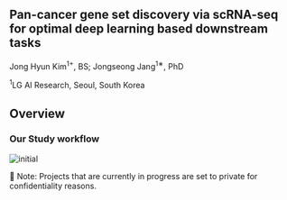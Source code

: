 ## Pan-cancer gene set discovery via scRNA-seq for optimal deep learning based downstream tasks

Jong Hyun Kim<sup>1+</sup>, BS;
Jongseong Jang<sup>1∗</sup>, PhD

<sup>1</sup>LG AI Research, Seoul, South Korea

## Overview
### Our Study workflow 

![initial](https://github.com/kimjh0107/2024_pancancer_scRNA/assets/83206535/76830403-ea4a-4746-8317-74d36f2f3947)


🔐 Note: Projects that are currently in progress are set to private for confidentiality reasons.
